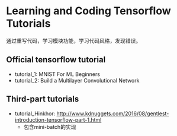 # Learning and Coding Tensorflow Tutorials 
通过重写代码，学习模块功能，学习代码风格，发现错误。

## Official tensorflow tutorial
- tutorial_1: MNIST For ML Beginners
- tutorial_2: Build a Multilayer Convolutional Network

## Third-part tutorials
- tutorial_Hinkhor:  http://www.kdnuggets.com/2016/08/gentlest-introduction-tensorflow-part-1.html
    - 包含mini-batch的实现
